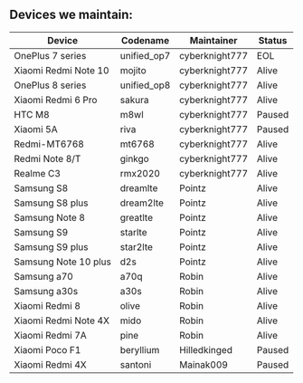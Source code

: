 ## Devices we maintain:

| Device               | Codename    | Maintainer         | Status   |
| -------------------- | ----------- | ---------------    | -----    |
| OnePlus 7 series     | unified_op7 | cyberknight777     |  EOL     |
| Xiaomi Redmi Note 10 | mojito      | cyberknight777     | Alive    |
| OnePlus 8 series     | unified_op8 | cyberknight777     | Alive    |
| Xiaomi Redmi 6 Pro   | sakura      | cyberknight777     | Alive    |
| HTC M8               | m8wl        | cyberknight777     | Paused   | 
| Xiaomi 5A            | riva        | cyberknight777     | Paused   |
| Redmi-MT6768         | mt6768      | cyberknight777     | Alive    |
| Redmi Note 8/T       | ginkgo      | cyberknight777     | Alive    |
| Realme C3            | rmx2020     | cyberknight777     | Alive    |
| Samsung S8           | dreamlte    | Pointz             | Alive    |
| Samsung S8 plus      | dream2lte   | Pointz             | Alive    |
| Samsung Note 8       | greatlte    | Pointz             | Alive    |
| Samsung S9           | starlte     | Pointz             | Alive    |
| Samsung S9 plus      | star2lte    | Pointz             | Alive    |
| Samsung Note 10 plus | d2s         | Pointz             | Alive    |
| Samsung a70          | a70q        | Robin              | Alive    |
| Samsung a30s         | a30s        | Robin              | Alive    |
| Xiaomi Redmi 8       | olive       | Robin              | Alive    |
| Xiaomi Redmi Note 4X | mido        | Robin              | Alive    |
| Xiaomi Redmi 7A      | pine        | Robin              | Alive    |
| Xiaomi Poco F1       | beryllium   | Hilledkinged       | Paused   |
| Xiaomi Redmi 4X      | santoni     | Mainak009          | Paused   |
